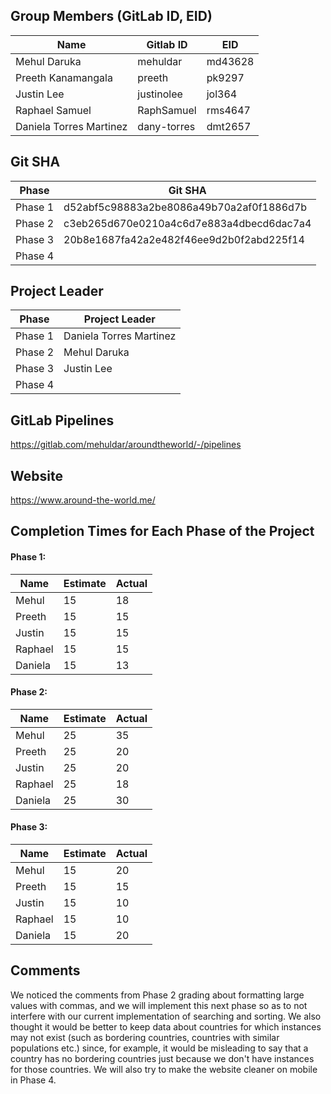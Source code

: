 ## Group Members (GitLab ID, EID)

| Name                    | Gitlab ID   | EID     |
| ----------------------- | ----------- | ------- |
| Mehul Daruka            | mehuldar    | md43628 |
| Preeth Kanamangala      | preeth      | pk9297  |
| Justin Lee              | justinolee  | jol364  |
| Raphael Samuel          | RaphSamuel  | rms4647 |
| Daniela Torres Martinez | dany-torres | dmt2657 |

## Git SHA

| Phase   | Git SHA                                  |
| ------- | ---------------------------------------- |
| Phase 1 | d52abf5c98883a2be8086a49b70a2af0f1886d7b |
| Phase 2 | c3eb265d670e0210a4c6d7e883a4dbecd6dac7a4 |
| Phase 3 | 20b8e1687fa42a2e482f46ee9d2b0f2abd225f14 |
| Phase 4 |                                          |

## Project Leader

| Phase   | Project Leader          |
| ------- | ----------------------- |
| Phase 1 | Daniela Torres Martinez |
| Phase 2 | Mehul Daruka            |
| Phase 3 | Justin Lee              |
| Phase 4 |                         |

## GitLab Pipelines

https://gitlab.com/mehuldar/aroundtheworld/-/pipelines

## Website

https://www.around-the-world.me/

## Completion Times for Each Phase of the Project

#### Phase 1:

| Name    | Estimate | Actual |
| ------- | -------- | ------ |
| Mehul   | 15       | 18     |
| Preeth  | 15       | 15     |
| Justin  | 15       | 15     |
| Raphael | 15       | 15     |
| Daniela | 15       | 13     |

#### Phase 2:

| Name    | Estimate | Actual |
| ------- | -------- | ------ |
| Mehul   | 25       | 35     |
| Preeth  | 25       | 20     |
| Justin  | 25       | 20     |
| Raphael | 25       | 18     |
| Daniela | 25       | 30     |

#### Phase 3:

| Name    | Estimate | Actual |
| ------- | -------- | ------ |
| Mehul   | 15       | 20     |
| Preeth  | 15       | 15     |
| Justin  | 15       | 10     |
| Raphael | 15       | 10     |
| Daniela | 15       | 20     |

## Comments

We noticed the comments from Phase 2 grading about formatting large values with commas, and we will implement this next phase so as to not interfere with our current implementation of searching and sorting. We also thought it would be better to keep data about countries for which instances may not exist (such as bordering countries, countries with similar populations etc.) since, for example, it would be misleading to say that a country has no bordering countries just because we don't have instances for those countries. We will also try to make the website cleaner on mobile in Phase 4.
